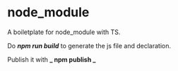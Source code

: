 # node_module

A boiletplate for node_module with TS.

Do **_npm run build_** to generate the js file and declaration.

Publish it with **_ npm publish _**
